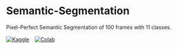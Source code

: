 # Semantic-Segmentation
Pixel-Perfect Semantic Segmentation of 100 frames with 11 classes.

<a href="https://www.kaggle.com/code/ahmednasser1601/semantic-segmentation" target="_blank"><img align="center" alt="Kaggle" title="Open in Kaggle" src="https://kaggle.com/static/images/open-in-kaggle.svg"></a> &ensp; <a href="https://colab.research.google.com/github/AhmedNasser1601/Semantic-Segmentation/blob/Main/Semantic-Segmentation.ipynb" target="_blank"><img align="center" alt="Colab" title="Open In Colab" src="https://colab.research.google.com/assets/colab-badge.svg"></a>
